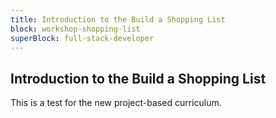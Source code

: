 ```yaml
---
title: Introduction to the Build a Shopping List
block: workshop-shopping-list
superBlock: full-stack-developer
---
```


## Introduction to the Build a Shopping List

This is a test for the new project-based curriculum.
